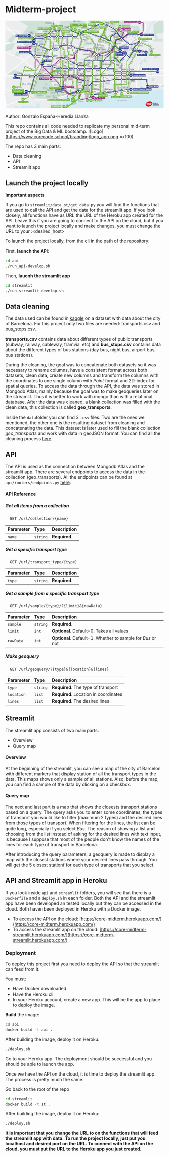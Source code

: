# Midterm-project

![](imgs/tp_barna.jpg)

Author: Gonzalo España-Heredia Llanza

This repo contains all code needed to replicate my personal mid-term project of the Big Data & ML bootcamp. ![Logo](https://www.corecode.school/branding/logo_app.png =x100)

The repo has 3 main parts:
- Data cleaning
- API
- Streamlit app

## Launch the project locally

**Important aspects**

If you go to `streamlit/data_st/get_data.py` you will find the functions that are used to call the API and get the data for the streamlit app. If you look closely, all functions have as URL the URL of the Heroku app created for the API. Leave this if you are going to connect to the API on the cloud, but if you want to launch the project locally and make changes, you must change the URL to your <localhost>:<desired_host>

To launch the project locally, from the cli in the path of the repository:

First, **launch the API**:

```bash
cd api
./run_api-develop.sh
```

Then, **laucnh the streamlit app**

```bash
cd streamlit
./run_streamlit-develop.sh
```

 
## Data cleaning

The data used can be found in [kaggle](https://www.kaggle.com/datasets/xvivancos/barcelona-data-sets) on a dataset with data about the city of Barcelona. For this project only two files are needed: transports.csv and bus_stops.csv.

**transports.csv** contains data about different types of public transports (subway, railway, cableway, tramvia, etc) and **bus_stops.csv** contains data about the different types of bus stations (day bus, night bus, airport bus, bus stations). 

During the cleaning, the goal was to concatenate both datasets so it was necessary to rename columns, have a consistent format across both datasets, clean data, create new columns and transform the columns with the coordinates to one single column with *Point* format and 2D-index for spatial queries. To access the data through the API, the data was stored in Mongodb Atlas, mainly because the goal was to make geoqueries later on the streamlit. Thus it is better to work with mongo than with a relational database. After the data was cleaned, a blank collection was filled with the clean data, this collection is called **geo_transports**.
  
 Inside the `data`folder you can find 3 `.csv` files. Two are the ones we mentioned, the other one is the resulting dataset from cleaning and concatenating the data. This dataset is later used to fill the blank collection *geo_transports* and work with data in geoJSON format. You can find all the cleaning process [here](https://github.com/gehll/Midterm-project/blob/main/clean_data/clean.ipynb).

## API

The API is used as the connection between Mongodb Atlas and the streamlit app. There are several endpoints to access the data in the collection (geo_transports). All the endpoints can be found at `api/routers/endpoints.py` [here](https://github.com/gehll/Midterm-project/blob/BACKUP/api/Routers/endpoints.py).


#### API Reference

##### Get all items from a collection

```http
  GET /url/collection/{name}
```

| Parameter | Type     | Description                |
| :-------- | :------- | :------------------------- |
| `name` | `string` | **Required**.|

##### Get a specific transport type

```http
  GET /url/transport_type/{type}
```

| Parameter | Type     | Description                       |
| :-------- | :------- | :-------------------------------- |
| `type`      | `string` | **Required**. |

##### Get a sample from a specific transport type

```http
  GET /url/sample/{type}/?{limit}&{rawData}
```

| Parameter | Type     | Description                       |
| :-------- | :------- | :-------------------------------- |
| `sample`      | `string` | **Required**. |
| `limit`      | `int` | **Optional**. Default=0. Takes all values |
| `rawData`      | `int` | **Optional**. Default=1. Whether to sample for *Bus* or not |


##### Make geoquery

```http
  GET /url/geoquery/?{type}&{location}&{lines}
```

| Parameter | Type     | Description                       |
| :-------- | :------- | :-------------------------------- |
| `type`      | `string` | **Required**. The type of transport|
| `location`      | `list` | **Required**. Location in coordinates|
| `lines`      | `list` | **Required**. The desired lines|


## Streamlit

The streamlit app consists of two main parts:
- Overview
- Query map

#### Overview

At the beginning of the streamlit, you can see a map of the city of Barcelon with different markers that display station of all the transport types in the data. This maps shows only a sample of all stations. Also, before the map, you can find a sample of the data by clicking on a checkbox.

#### Query map

The next and last part is a map that shows the closests transport stations based on a query. The query asks you to enter some coordinates, the types of transport you would like to filter (maximum 2 types) and the desired lines from those types of transport. When filtering for the lines, the list can be quite long, especially if you select *Bus*. The reason of showing a list and choosing from the list instead of asking for the desired lines with text input, is because I suppose that most of the people don't know the names of the lines for each type of transport in Barcelona.

After introducing the query parameters, a geoquery is made to display a map with the closest stations where your desired lines pass through. You will get the 5 closest stationf for each type of transports that you select.


## API and Streamlit app in Heroku

If you look inside `api` and `streamlit` folders, you will see that there is a `Dockerfile` and a `deploy.sh` in each folder. Both the API and the streamlit app have been developed an tested locally but they can be accessed in the cloud. Both haven been deployed in Heroku with a Docker image.

- To access the API on the cloud: [https://core-midterm.herokuapp.com/](https://core-midterm.herokuapp.com/)
- To access the streamlit app on the cloud: [https://core-midterm-streamlit.herokuapp.com/](https://core-midterm-streamlit.herokuapp.com/)


### Deployment

To deploy this project first you need to deploy the API so that the streamlit can feed from it.

You must:
- Have Docker downloaded 
- Have the Heroku cli 
- In your Heroku account, create a new app. This will be the app to place to deploy the image.

**Build** the image:

```bash
cd api
docker build -t api .
```

After building the image, deploy it on Heroku:

```bash
./deploy.sh
```

Go to your Heroku app. The deployment should be successful and you should be able to launch the app.

Once we have the API on the cloud, it is time to deploy the streamlit app. The process is pretty much the same.

Go back to the root of the repo

```bash
cd streamlit
docker build -t st .
```

After building the image, deploy it on Heroku:

```bash
./deploy.sh
```

**It is important that you change the URL to on the functions that will feed the streamlit app with data.**
**To run the project locally, just put you localhost and desired port on the URL. To connect with the API on the cloud, you must put the URL to the Heroku app you just created.**

